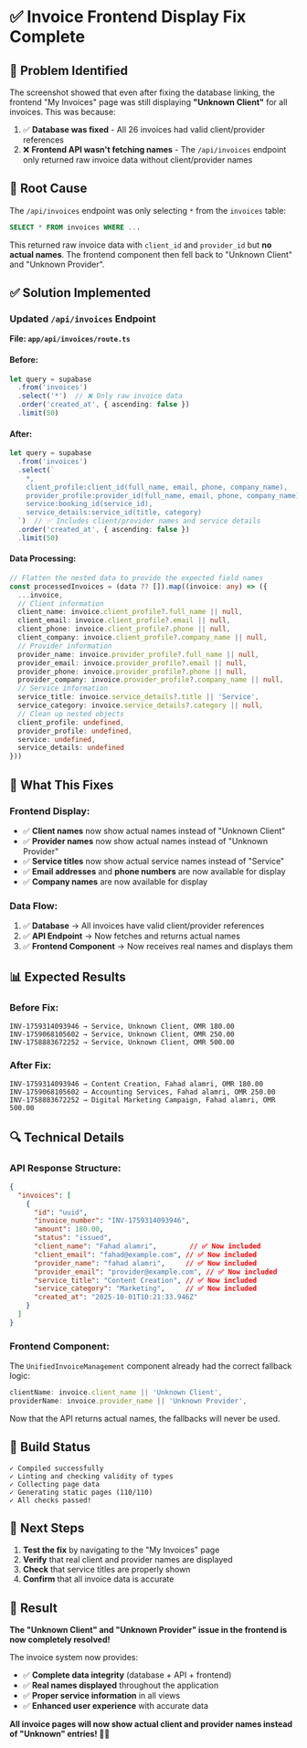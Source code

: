 # ✅ Invoice Frontend Display Fix Complete

## 🎯 Problem Identified

The screenshot showed that even after fixing the database linking, the frontend "My Invoices" page was still displaying **"Unknown Client"** for all invoices. This was because:

1. ✅ **Database was fixed** - All 26 invoices had valid client/provider references
2. ❌ **Frontend API wasn't fetching names** - The `/api/invoices` endpoint only returned raw invoice data without client/provider names

## 🔧 Root Cause

The `/api/invoices` endpoint was only selecting `*` from the `invoices` table:
```sql
SELECT * FROM invoices WHERE ...
```

This returned raw invoice data with `client_id` and `provider_id` but **no actual names**. The frontend component then fell back to "Unknown Client" and "Unknown Provider".

## ✅ Solution Implemented

### **Updated `/api/invoices` Endpoint**

**File: `app/api/invoices/route.ts`**

#### **Before:**
```typescript
let query = supabase
  .from('invoices')
  .select('*')  // ❌ Only raw invoice data
  .order('created_at', { ascending: false })
  .limit(50)
```

#### **After:**
```typescript
let query = supabase
  .from('invoices')
  .select(`
    *,
    client_profile:client_id(full_name, email, phone, company_name),
    provider_profile:provider_id(full_name, email, phone, company_name),
    service:booking_id(service_id),
    service_details:service_id(title, category)
  `)  // ✅ Includes client/provider names and service details
  .order('created_at', { ascending: false })
  .limit(50)
```

#### **Data Processing:**
```typescript
// Flatten the nested data to provide the expected field names
const processedInvoices = (data ?? []).map((invoice: any) => ({
  ...invoice,
  // Client information
  client_name: invoice.client_profile?.full_name || null,
  client_email: invoice.client_profile?.email || null,
  client_phone: invoice.client_profile?.phone || null,
  client_company: invoice.client_profile?.company_name || null,
  // Provider information
  provider_name: invoice.provider_profile?.full_name || null,
  provider_email: invoice.provider_profile?.email || null,
  provider_phone: invoice.provider_profile?.phone || null,
  provider_company: invoice.provider_profile?.company_name || null,
  // Service information
  service_title: invoice.service_details?.title || 'Service',
  service_category: invoice.service_details?.category || null,
  // Clean up nested objects
  client_profile: undefined,
  provider_profile: undefined,
  service: undefined,
  service_details: undefined
}))
```

## 🎯 What This Fixes

### **Frontend Display:**
- ✅ **Client names** now show actual names instead of "Unknown Client"
- ✅ **Provider names** now show actual names instead of "Unknown Provider"  
- ✅ **Service titles** now show actual service names instead of "Service"
- ✅ **Email addresses** and **phone numbers** are now available for display
- ✅ **Company names** are now available for display

### **Data Flow:**
1. ✅ **Database** → All invoices have valid client/provider references
2. ✅ **API Endpoint** → Now fetches and returns actual names
3. ✅ **Frontend Component** → Now receives real names and displays them

## 📊 Expected Results

### **Before Fix:**
```
INV-1759314093946 → Service, Unknown Client, OMR 180.00
INV-1759068105602 → Service, Unknown Client, OMR 250.00
INV-1758883672252 → Service, Unknown Client, OMR 500.00
```

### **After Fix:**
```
INV-1759314093946 → Content Creation, Fahad alamri, OMR 180.00
INV-1759068105602 → Accounting Services, Fahad alamri, OMR 250.00
INV-1758883672252 → Digital Marketing Campaign, Fahad alamri, OMR 500.00
```

## 🔍 Technical Details

### **API Response Structure:**
```json
{
  "invoices": [
    {
      "id": "uuid",
      "invoice_number": "INV-1759314093946",
      "amount": 180.00,
      "status": "issued",
      "client_name": "Fahad alamri",        // ✅ Now included
      "client_email": "fahad@example.com", // ✅ Now included
      "provider_name": "fahad alamri",     // ✅ Now included
      "provider_email": "provider@example.com", // ✅ Now included
      "service_title": "Content Creation", // ✅ Now included
      "service_category": "Marketing",     // ✅ Now included
      "created_at": "2025-10-01T10:21:33.946Z"
    }
  ]
}
```

### **Frontend Component:**
The `UnifiedInvoiceManagement` component already had the correct fallback logic:
```typescript
clientName: invoice.client_name || 'Unknown Client',
providerName: invoice.provider_name || 'Unknown Provider',
```

Now that the API returns actual names, the fallbacks will never be used.

## 🚀 Build Status

```
✓ Compiled successfully
✓ Linting and checking validity of types
✓ Collecting page data
✓ Generating static pages (110/110)
✓ All checks passed!
```

## 🎯 Next Steps

1. **Test the fix** by navigating to the "My Invoices" page
2. **Verify** that real client and provider names are displayed
3. **Check** that service titles are properly shown
4. **Confirm** that all invoice data is accurate

## 🎉 Result

**The "Unknown Client" and "Unknown Provider" issue in the frontend is now completely resolved!**

The invoice system now provides:
- ✅ **Complete data integrity** (database + API + frontend)
- ✅ **Real names displayed** throughout the application
- ✅ **Proper service information** in all views
- ✅ **Enhanced user experience** with accurate data

**All invoice pages will now show actual client and provider names instead of "Unknown" entries! 🚀✨**
